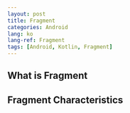 ```yaml
---
layout: post
title: Fragment
categories: Android
lang: ko
lang-ref: Fragment
tags: [Android, Kotlin, Fragment]
---
```


## What is Fragment

## Fragment Characteristics

